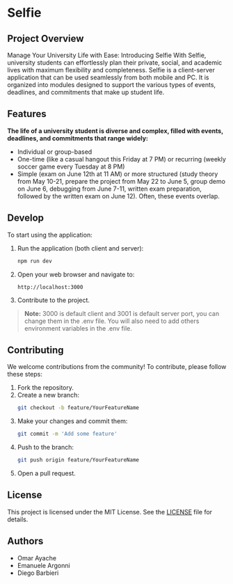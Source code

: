# Selfie

## Project Overview
Manage Your University Life with Ease: Introducing Selfie
With Selfie, university students can effortlessly plan their private, social, and academic lives with maximum flexibility and completeness. Selfie is a client-server application that can be used seamlessly from both mobile and PC. It is organized into modules designed to support the various types of events, deadlines, and commitments that make up student life.


## Features
**The life of a university student is diverse and complex, filled with events, deadlines, and commitments that range widely:**
- Individual or group-based
- One-time (like a casual hangout this Friday at 7 PM) or recurring (weekly soccer game every Tuesday at 8 PM)
- Simple (exam on June 12th at 11 AM) or more structured (study theory from May 10-21, prepare the project from May 22 to June 5, group demo on June 6, debugging from June 7-11, written exam preparation, followed by the written exam on June 12). Often, these events overlap.


## Develop
To start using the application:

1. Run the application (both client and server):
   ```bash
   npm run dev
   ```
2. Open your web browser and navigate to:
   ```
   http://localhost:3000
   ```
3. Contribute to the project.

> **Note:** 3000 is default client and 3001 is default server port, you can change them in the .env file. You will also need to add others environment variables in the .env file.

## Contributing
We welcome contributions from the community! To contribute, please follow these steps:

1. Fork the repository.
2. Create a new branch:
   ```bash
   git checkout -b feature/YourFeatureName
   ```
3. Make your changes and commit them:
   ```bash
   git commit -m 'Add some feature'
   ```
4. Push to the branch:
   ```bash
   git push origin feature/YourFeatureName
   ```
5. Open a pull request.

## License
This project is licensed under the MIT License. See the [LICENSE](LICENSE) file for details.

## Authors
- Omar Ayache
- Emanuele Argonni
- Diego Barbieri
